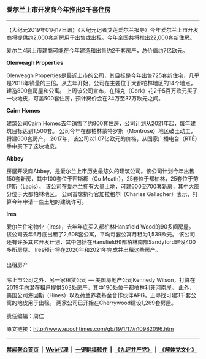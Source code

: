 ### 爱尔兰上市开发商今年推出2千套住房
------------------------

<p>
 【大纪元2019年01月17日讯】（大纪元记者艾莲爱尔兰报导）今年爱尔兰上市开发商将提供约2,000套新房用于出售或出租。今年全国共将推出22,000套新住房。
</p>
<p>
 爱尔兰4家上市建商可能在今年建造和出售约2千套房产，总价值约7亿欧元。
</p>
<p>
 <strong>
  Glenveagh Properties
 </strong>
</p>
<p>
 <span style="font-weight: 400;">
  Glenveagh Properties是最近上市的公司，其目标是今年出售725套新住宅，几乎是2018年销量的三倍。从去年开始，公司在主要位于大都柏林地区的14个地点，建造800套房屋和公寓。
 </span>
 <span style="font-weight: 400;">
  上周该公司宣布，在科克（Cork）花2千5百万欧元买了一块地皮，可盖500套住房，预计房价会在34万至37万欧元之间。
 </span>
</p>
<p>
 <strong>
  Cairn Homes
 </strong>
</p>
<p>
 <span style="font-weight: 400;">
  建筑公司Cairn Homes去年销售了约800套住房，公司计划从2021年起，每年建筑目标达到1,500套。
 </span>
 <span style="font-weight: 400;">
  公司今年在都柏林蒙特罗斯（Montrose）地区破土动工，将建600套房产。
 </span>
 <span style="font-weight: 400;">
  2017年，该公司以1.07亿欧元的价格，从国家广播电台（RTÉ）手中买下了这块地皮。
 </span>
</p>
<p>
 <strong>
  Abbey
 </strong>
</p>
<p>
 <span style="font-weight: 400;">
  房屋开发商Abbey，是爱尔兰上市历史最悠久的建筑公司。该公司计划今年出售150套新房，其中100套位于密斯郡（Co Meath），25套位于都柏林，25套位于劳伊斯（Laois）。
 </span>
 <span style="font-weight: 400;">
  该公司在爱尔兰拥有大量土地，可建600至700套新房，其中大部分位于大都柏林地区。
 </span>
 <span style="font-weight: 400;">
  公司首席执行官加拉格尔（Charles Gallagher）表示，打算今年申请一些土地的建筑许可。
 </span>
</p>
<p>
 <strong>
  Ires
 </strong>
</p>
<p>
 <span style="font-weight: 400;">
  爱尔兰住宅物业（Ires），去年年底买入都柏林Hansfield Wood的90多间房屋。
 </span>
 <span style="font-weight: 400;">
  该公司去年6月底出租了2,608套公寓，平均每套公寓月租为1,539欧元。
 </span>
 <span style="font-weight: 400;">
  该公司还有许多其它开发计划，其中包括在Hansfield和都柏林南部Sandyford建设400多所房屋。
 </span>
 <span style="font-weight: 400;">
  Ires预计将在2020年和2021年完成并出租这些房产。
 </span>
</p>
<h4>
 <span style="font-weight: 400;">
  出租房产
 </span>
</h4>
<p>
 <span style="font-weight: 400;">
  除上市公司之外，另一家租赁公司 — 美国房地产公司Kennedy Wilson，打算在2019年向潜在租户提供203处房产，其中190处位于都柏林利菲河南岸。
 </span>
 <span style="font-weight: 400;">
  此外，美国公司海因斯（Hines）以及荷兰养老基金合作伙伴APG，正寻找可建3千套公寓的地皮用于出租。
 </span>
 <span style="font-weight: 400;">
  两家公司已开始在Cherrywood建设1,269套房屋。
 </span>
</p>
<p>
 责任编辑：周仁
</p>

原文链接：http://www.epochtimes.com/gb/19/1/17/n10982096.htm


------------------------
#### [禁闻聚合首页](https://github.com/gfw-breaker/banned-news/blob/master/README.md) &nbsp;|&nbsp; [Web代理](https://github.com/gfw-breaker/open-proxy/blob/master/README.md) &nbsp;|&nbsp; [一键翻墙软件](https://github.com/gfw-breaker/nogfw/blob/master/README.md) &nbsp;|&nbsp; [《九评共产党》](https://github.com/gfw-breaker/9ping.md/blob/master/README.md#九评之一评共产党是什么) &nbsp;|&nbsp; [《解体党文化》](https://github.com/gfw-breaker/jtdwh.md/blob/master/README.md#绪论)